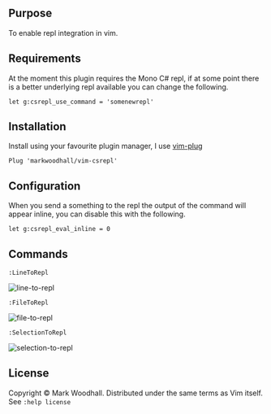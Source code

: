 ## Purpose

To enable repl integration in vim.

## Requirements

At the moment this plugin requires the Mono C# repl, if at some point there is a better underlying repl available you can change the following.

```viml
let g:csrepl_use_command = 'somenewrepl'
```

## Installation

Install using your favourite plugin manager,
I use [vim-plug](https://github.com/junegunn/vim-plug)

```viml
Plug 'markwoodhall/vim-csrepl'
```

## Configuration

When you send a something to the repl the output of the command will appear inline, you can disable this with the following.

```viml
let g:csrepl_eval_inline = 0
```

## Commands

```viml
:LineToRepl
```

![line-to-repl](http://i.imgur.com/1OQb1Dt.gif)

```viml
:FileToRepl
```

![file-to-repl](http://i.imgur.com/nb0aNJC.gif)

```viml
:SelectionToRepl
```
![selection-to-repl](http://i.imgur.com/fD73U3g.gif)

## License
Copyright © Mark Woodhall. Distributed under the same terms as Vim itself. See `:help license`
